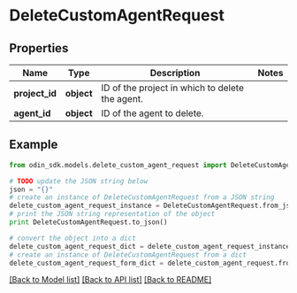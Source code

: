 # DeleteCustomAgentRequest


## Properties

Name | Type | Description | Notes
------------ | ------------- | ------------- | -------------
**project_id** | **object** | ID of the project in which to delete the agent. | 
**agent_id** | **object** | ID of the agent to delete. | 

## Example

```python
from odin_sdk.models.delete_custom_agent_request import DeleteCustomAgentRequest

# TODO update the JSON string below
json = "{}"
# create an instance of DeleteCustomAgentRequest from a JSON string
delete_custom_agent_request_instance = DeleteCustomAgentRequest.from_json(json)
# print the JSON string representation of the object
print DeleteCustomAgentRequest.to_json()

# convert the object into a dict
delete_custom_agent_request_dict = delete_custom_agent_request_instance.to_dict()
# create an instance of DeleteCustomAgentRequest from a dict
delete_custom_agent_request_form_dict = delete_custom_agent_request.from_dict(delete_custom_agent_request_dict)
```
[[Back to Model list]](../README.md#documentation-for-models) [[Back to API list]](../README.md#documentation-for-api-endpoints) [[Back to README]](../README.md)


